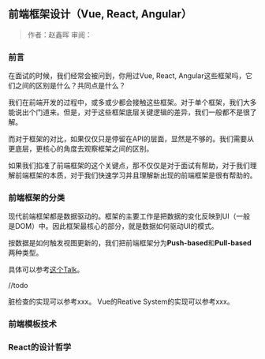 ## 前端框架设计（Vue, React, Angular）

> 作者：赵鑫晖
> 审阅：

### 前言 

在面试的时候，我们经常会被问到，你用过Vue, React, Angular这些框架吗，它们之间的区别是什么？共同点是什么？

我们在前端开发的过程中，或多或少都会接触这些框架。对于单个框架，我们大多能说出个门道来。但是，对于这些框架底层关键逻辑的差异，我们一般都不是很了解。

而对于框架的对比，如果仅仅只是停留在API的层面，显然是不够的。我们需要从更底层，更核心的角度去观察框架之间的区别。

如果我们掐准了前端框架的这个关键点，那不仅仅是对于面试有帮助，对于我们理解前端框架的本质，对于我们快速学习并且理解新出现的前端框架是很有帮助的。

### 前端框架的分类

现代前端框架都是数据驱动的。框架的主要工作是把数据的变化反映到UI（一般是DOM）中。因此框架最核心的部分，就是数据如何驱动UI的模式。

按数据是如何触发视图更新的，我们把前端框架分为**Push-based**和**Pull-based**两种类型。

具体可以参考[这个Talk](https://www.youtube.com/watch?v=r4pNEdIt_l4)。

//todo

脏检查的实现可以参考xxx。
Vue的Reative System的实现可以参考xxx。

### 前端模板技术

### React的设计哲学
